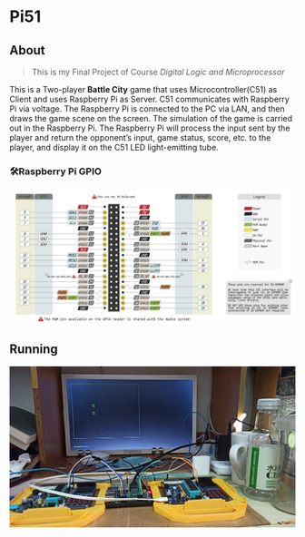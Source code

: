 # Pi51

## About
> This is my Final Project of Course *Digital Logic and Microprocessor*

This is a Two-player **Battle City** game that uses Microcontroller(C51) as Client and uses Raspberry Pi as Server. C51 communicates with Raspberry Pi via voltage. The Raspberry Pi is connected to the PC via LAN, and then draws the game scene on the screen. The simulation of the game is carried out in the Raspberry Pi. The Raspberry Pi will process the input sent by the player and return the opponent’s input, game status, score, etc. to the player, and display it on the C51 LED light-emitting tube.

### 🛠Raspberry Pi GPIO
![GPIO](readMe/Pi_3B_Plus_GPIO.png)

## Running
![Run](readMe/Run.png)
